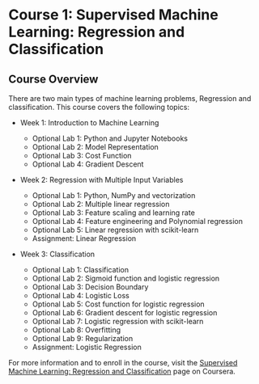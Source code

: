 # Course 1: Supervised Machine Learning: Regression and Classification

## Course Overview
There are two main types of machine learning problems, Regression and classification. This course covers the following topics:

- Week 1: Introduction to Machine Learning
  - Optional Lab 1: Python and Jupyter Notebooks
  - Optional Lab 2: Model Representation
  - Optional Lab 3: Cost Function
  - Optional Lab 4: Gradient Descent

- Week 2: Regression with Multiple Input Variables
  - Optional Lab 1: Python, NumPy and vectorization
  - Optional Lab 2: Multiple linear regression
  - Optional Lab 3: Feature scaling and learning rate
  - Optional Lab 4: Feature engineering and Polynomial regression
  - Optional Lab 5: Linear regression with scikit-learn
  - Assignment: Linear Regression

- Week 3: Classification
  - Optional Lab 1: Classification
  - Optional Lab 2: Sigmoid function and logistic regression
  - Optional Lab 3: Decision Boundary
  - Optional Lab 4: Logistic Loss
  - Optional Lab 5: Cost function for logistic regression
  - Optional Lab 6: Gradient descent for logistic regression
  - Optional Lab 7: Logistic regression with scikit-learn
  - Optional Lab 8: Overfitting
  - Optional Lab 9: Regularization
  - Assignment: Logistic Regression

For more information and to enroll in the course, visit the [Supervised Machine Learning: Regression and Classification](https://www.coursera.org/learn/machine-learning?specialization=machine-learning-introduction) page on Coursera.
